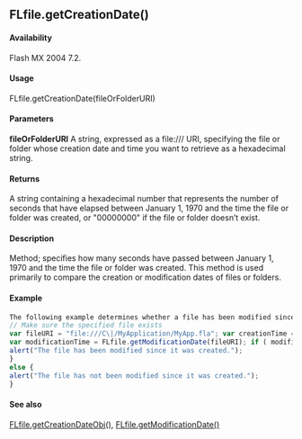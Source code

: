 ## FLfile.getCreationDate()

#### Availability

Flash MX 2004 7.2.

#### Usage

FLfile.getCreationDate(fileOrFolderURI)

#### Parameters

**fileOrFolderURI** A string, expressed as a file:/// URI, specifying the file or folder whose creation date and time you want to retrieve as a hexadecimal string.

#### Returns

A string containing a hexadecimal number that represents the number of seconds that have elapsed between January 1, 1970 and the time the file or folder was created, or "00000000" if the file or folder doesn’t exist.

#### Description

Method; specifies how many seconds have passed between January 1, 1970 and the time the file or folder was created. This method is used primarily to compare the creation or modification dates of files or folders.

#### Example

```javascript
The following example determines whether a file has been modified since it was created:
// Make sure the specified file exists
var fileURI = "file:///C\|/MyApplication/MyApp.fla"; var creationTime = FLfile.getCreationDate(fileURI);
var modificationTime = FLfile.getModificationDate(fileURI); if ( modificationTime \creationTime ) {
alert("The file has been modified since it was created.");
}
else {
alert("The file has not been modified since it was created.");
}

```
#### See also

[FLfile.getCreationDateObj()](#FLfile.getCreationDateObj()), [FLfile.getModificationDate()](#_bookmark567)

<span id="FLfile.getCreationDateObj()" class="anchor"></span>
